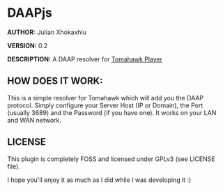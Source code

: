 # DAAPjs #

**AUTHOR:** Julian Xhokaxhiu

**VERSION:** 0.2

**DESCRIPTION:** A DAAP resolver for [Tomahawk Player](http://www.tomahawk-player.org/)

## HOW DOES IT WORK: ##
This is a simple resolver for Tomahawk which will add you the DAAP protocol.
Simply configure your Server Host (IP or Domain), the Port (usually 3689) and the Password (if you have one). It works on your LAN and WAN network.

## LICENSE ##
This plugin is completely FOSS and licensed under GPLv3 (see LICENSE file).

I hope you'll enjoy it as much as I did while I was developing it :)
